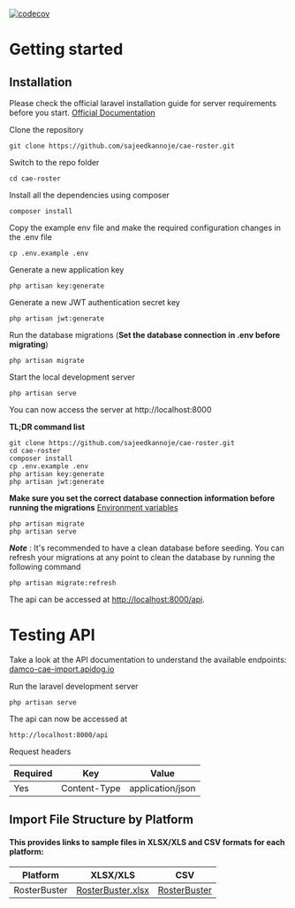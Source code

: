 [![codecov](https://codecov.io/gh/sajeedkannoje/cae-roster/branch/master/graph/badge.svg)](https://codecov.io/gh//sajeedkannoje/cae-roster)
# Getting started

## Installation

Please check the official laravel installation guide for server requirements before you start. [Official Documentation](https://laravel.com/docs/11.x#creating-a-laravel-project)

Clone the repository

    git clone https://github.com/sajeedkannoje/cae-roster.git

Switch to the repo folder

    cd cae-roster

Install all the dependencies using composer

    composer install

Copy the example env file and make the required configuration changes in the .env file

    cp .env.example .env

Generate a new application key

    php artisan key:generate

Generate a new JWT authentication secret key

    php artisan jwt:generate

Run the database migrations (**Set the database connection in .env before migrating**)

    php artisan migrate

Start the local development server

    php artisan serve

You can now access the server at http://localhost:8000

**TL;DR command list**

    git clone https://github.com/sajeedkannoje/cae-roster.git
    cd cae-roster
    composer install
    cp .env.example .env
    php artisan key:generate
    php artisan jwt:generate 
    
**Make sure you set the correct database connection information before running the migrations** [Environment variables](#environment-variables)

    php artisan migrate
    php artisan serve

***Note*** : It's recommended to have a clean database before seeding. You can refresh your migrations at any point to clean the database by running the following command

    php artisan migrate:refresh
    
The api can be accessed at [http://localhost:8000/api](http://localhost:8000/api).


# Testing API

Take a look at the API documentation to understand the available endpoints: [damco-cae-import.apidog.io](https://damco-cae-import.apidog.io/)
 


Run the laravel development server

    php artisan serve

The api can now be accessed at

    http://localhost:8000/api

Request headers

| **Required** 	| **Key**              	| **Value**            	|
|----------	|------------------	|------------------	|
| Yes      	| Content-Type     	| application/json 	|

## Import File Structure by Platform
#### This provides links to sample files in XLSX/XLS and CSV formats for each platform:

| **Platform** 	      | **XLSX/XLS**              	                                                                                           | **CSV**            	 |
|---------------------|-----------------------------------------------------------------------------------------------------------------------|----------------------|
| RosterBuster      	 | [RosterBuster.xlsx](https://github.com/sajeedkannoje/cae-roster/blob/main/tests/dataProvider/RosterBuster-xlsx.xlsx)	 | [RosterBuster](https://github.com/sajeedkannoje/cae-roster/blob/main/tests/dataProvider/RosterBuster-csv.csv)	    |
 

